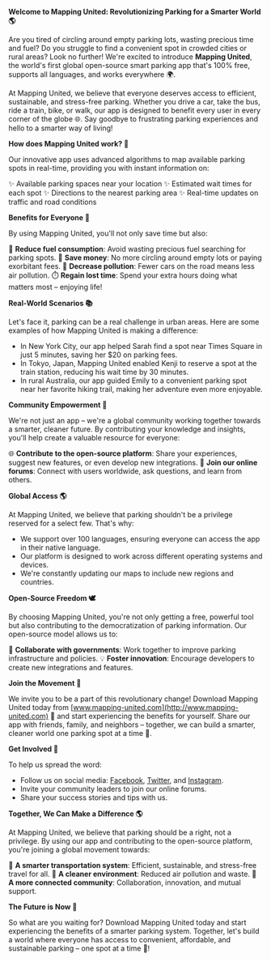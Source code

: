 **Welcome to Mapping United: Revolutionizing Parking for a Smarter World 🌎**

Are you tired of circling around empty parking lots, wasting precious time and fuel? Do you struggle to find a convenient spot in crowded cities or rural areas? Look no further! We're excited to introduce **Mapping United**, the world's first global open-source smart parking app that's 100% free, supports all languages, and works everywhere 🌍.

At Mapping United, we believe that everyone deserves access to efficient, sustainable, and stress-free parking. Whether you drive a car, take the bus, ride a train, bike, or walk, our app is designed to benefit every user in every corner of the globe 🌐. Say goodbye to frustrating parking experiences and hello to a smarter way of living!

**How does Mapping United work? 🤔**

Our innovative app uses advanced algorithms to map available parking spots in real-time, providing you with instant information on:

✨ Available parking spaces near your location
✨ Estimated wait times for each spot
✨ Directions to the nearest parking area
✨ Real-time updates on traffic and road conditions

**Benefits for Everyone 🌈**

By using Mapping United, you'll not only save time but also:

🚗 **Reduce fuel consumption**: Avoid wasting precious fuel searching for parking spots.
💸 **Save money**: No more circling around empty lots or paying exorbitant fees.
🌿 **Decrease pollution**: Fewer cars on the road means less air pollution.
⏱️ **Regain lost time**: Spend your extra hours doing what matters most – enjoying life!

**Real-World Scenarios 📚**

Let's face it, parking can be a real challenge in urban areas. Here are some examples of how Mapping United is making a difference:

*   In New York City, our app helped Sarah find a spot near Times Square in just 5 minutes, saving her $20 on parking fees.
*   In Tokyo, Japan, Mapping United enabled Kenji to reserve a spot at the train station, reducing his wait time by 30 minutes.
*   In rural Australia, our app guided Emily to a convenient parking spot near her favorite hiking trail, making her adventure even more enjoyable.

**Community Empowerment 🌟**

We're not just an app – we're a global community working together towards a smarter, cleaner future. By contributing your knowledge and insights, you'll help create a valuable resource for everyone:

🌐 **Contribute to the open-source platform**: Share your experiences, suggest new features, or even develop new integrations.
💬 **Join our online forums**: Connect with users worldwide, ask questions, and learn from others.

**Global Access 🌎**

At Mapping United, we believe that parking shouldn't be a privilege reserved for a select few. That's why:

*   We support over 100 languages, ensuring everyone can access the app in their native language.
*   Our platform is designed to work across different operating systems and devices.
*   We're constantly updating our maps to include new regions and countries.

**Open-Source Freedom 🕊️**

By choosing Mapping United, you're not only getting a free, powerful tool but also contributing to the democratization of parking information. Our open-source model allows us to:

👥 **Collaborate with governments**: Work together to improve parking infrastructure and policies.
💡 **Foster innovation**: Encourage developers to create new integrations and features.

**Join the Movement 💪**

We invite you to be a part of this revolutionary change! Download Mapping United today from [www.mapping-united.com](http://www.mapping-united.com) 📲 and start experiencing the benefits for yourself. Share our app with friends, family, and neighbors – together, we can build a smarter, cleaner world one parking spot at a time 💚.

**Get Involved 🌟**

To help us spread the word:

*   Follow us on social media: [Facebook](https://www.facebook.com/mappingunited), [Twitter](https://twitter.com/mappingunited), and [Instagram](https://www.instagram.com/mappingunited).
*   Invite your community leaders to join our online forums.
*   Share your success stories and tips with us.

**Together, We Can Make a Difference 🌎**

At Mapping United, we believe that parking should be a right, not a privilege. By using our app and contributing to the open-source platform, you're joining a global movement towards:

💚 **A smarter transportation system**: Efficient, sustainable, and stress-free travel for all.
🌿 **A cleaner environment**: Reduced air pollution and waste.
👥 **A more connected community**: Collaboration, innovation, and mutual support.

**The Future is Now 🎉**

So what are you waiting for? Download Mapping United today and start experiencing the benefits of a smarter parking system. Together, let's build a world where everyone has access to convenient, affordable, and sustainable parking – one spot at a time 💚!